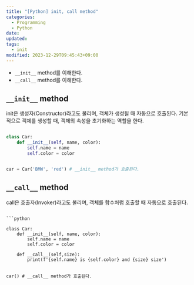 ```yaml
---
title: "[Python] init, call method"
categories:
  - Programming
  - Python
date: 
updated: 
tags:
  - init
modified: 2023-12-29T09:45:43+09:00
---
```


<!--

<center>Kaggle Customer Score Dataset</center>

- Machine Learning



- Statistics , Math
- Data Engineering
- Programming
- EDA & Visualization
- Preprocessing


#신경망이란 무엇인가?

https://www.youtube.com/watch?v=aircAruvnKk


#참고

https://cinema4dr12.tistory.com/1016?category=515283

https://www.kdnuggets.com/2021/07/top-python-data-science-interview-questions.html
-->

- `__init__` method를 이해한다.
- `__call__` method를 이해한다.

## `__init__` method

init은 생성자(Constructor)라고도 불리며, 객체가 생성될 때 자동으로 호출된다.
기본적으로 객체를 생성할 때, 객체의 속성을 초기화하는 역할을 한다.

```python

class Car:
    def __init__(self, name, color):
        self.name = name
        self.color = color


car = Car('BMW', 'red') # __init__ method가 호출된다.
```
## `__call__` method
call은 호출자(Invoker)라고도 불리며, 객체를 함수처럼 호출할 때 자동으로 호출된다.

```

```python

class Car:
    def __init__(self, name, color):
        self.name = name
        self.color = color

    def __call__(self,size):
        print(f'{self.name} is {self.color} and {size} size')
        

car() # __call__ method가 호출된다.
```
